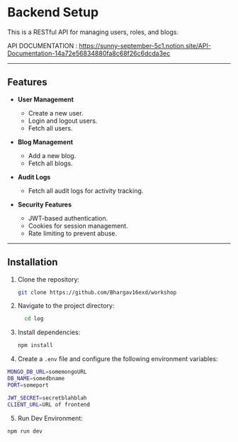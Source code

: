 # Backend Setup

This is a RESTful API for managing users, roles, and blogs.

API DOCUMENTATION : https://sunny-september-5c1.notion.site/API-Documentation-14a72e56834880fa8c68f26c6dcda3ec

---

## Features

- **User Management**
  - Create a new user.
  - Login and logout users.
  - Fetch all users.

- **Blog Management**
  - Add a new blog.
  - Fetch all blogs.

- **Audit Logs**
  - Fetch all audit logs for activity tracking.

- **Security Features**
  - JWT-based authentication.
  - Cookies for session management.
  - Rate limiting to prevent abuse.

---

## Installation

1. Clone the repository:

   ```bash
   git clone https://github.com/Bhargav16exd/workshop
   ```
   
2. Navigate to the project directory:

   ```bash
     cd log
   ```
   
3. Install dependencies:

   ```bash
   npm install
   ```
 4. Create a `.env` file and configure the following environment variables:

   ```bash
   MONGO_DB_URL=somemongoURL
DB_NAME=somedbname
PORT=someport

JWT_SECRET=secretblahblah
CLIENT_URL=URL of frontend
   ```
 5. Run Dev Environment:

   ```bash
   npm run dev
   ```